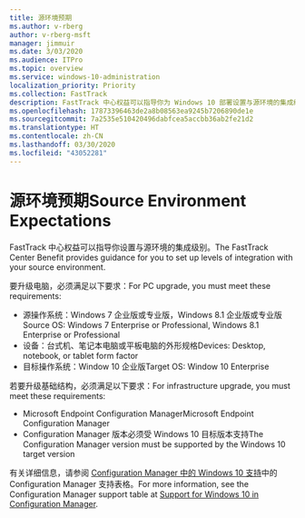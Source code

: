 ```yaml
---
title: 源环境预期
ms.author: v-rberg
author: v-rberg-msft
manager: jimmuir
ms.date: 3/03/2020
ms.audience: ITPro
ms.topic: overview
ms.service: windows-10-administration
localization_priority: Priority
ms.collection: FastTrack
description: FastTrack 中心权益可以指导你为 Windows 10 部署设置与源环境的集成级别。
ms.openlocfilehash: 17873396463de2a8b08563ea9245b7206890de1e
ms.sourcegitcommit: 7a2535e510420496dabfcea5accbb36ab2fe21d2
ms.translationtype: HT
ms.contentlocale: zh-CN
ms.lasthandoff: 03/30/2020
ms.locfileid: "43052281"
---
```

# <a name="source-environment-expectations"></a><span data-ttu-id="273bf-103">源环境预期</span><span class="sxs-lookup"><span data-stu-id="273bf-103">Source Environment Expectations</span></span>

<span data-ttu-id="273bf-104">FastTrack 中心权益可以指导你设置与源环境的集成级别。</span><span class="sxs-lookup"><span data-stu-id="273bf-104">The FastTrack Center Benefit provides guidance for you to set up levels of integration with your source environment.</span></span>
  
<span data-ttu-id="273bf-105">要升级电脑，必须满足以下要求：</span><span class="sxs-lookup"><span data-stu-id="273bf-105">For PC upgrade, you must meet these requirements:</span></span>

- <span data-ttu-id="273bf-106">源操作系统：Windows 7 企业版或专业版，Windows 8.1 企业版或专业版</span><span class="sxs-lookup"><span data-stu-id="273bf-106">Source OS: Windows 7 Enterprise or Professional, Windows 8.1 Enterprise or Professional</span></span>
- <span data-ttu-id="273bf-107">设备：台式机、笔记本电脑或平板电脑的外形规格</span><span class="sxs-lookup"><span data-stu-id="273bf-107">Devices: Desktop, notebook, or tablet form factor</span></span>
- <span data-ttu-id="273bf-108">目标操作系统：Window 10 企业版</span><span class="sxs-lookup"><span data-stu-id="273bf-108">Target OS: Window 10 Enterprise</span></span>

<span data-ttu-id="273bf-109">若要升级基础结构，必须满足以下要求：</span><span class="sxs-lookup"><span data-stu-id="273bf-109">For infrastructure upgrade, you must meet these requirements:</span></span>   

- <span data-ttu-id="273bf-110">Microsoft Endpoint Configuration Manager</span><span class="sxs-lookup"><span data-stu-id="273bf-110">Microsoft Endpoint Configuration Manager</span></span>  
- <span data-ttu-id="273bf-111">Configuration Manager 版本必须受 Windows 10 目标版本支持</span><span class="sxs-lookup"><span data-stu-id="273bf-111">The Configuration Manager version must be supported by the Windows 10 target version</span></span>

<span data-ttu-id="273bf-112">有关详细信息，请参阅 [Configuration Manager 中的 Windows 10 支持](https://docs.microsoft.com/sccm/core/plan-design/configs/support-for-windows-10)中的 Configuration Manager 支持表格。</span><span class="sxs-lookup"><span data-stu-id="273bf-112">For more information, see the Configuration Manager support table at [Support for Windows 10 in Configuration Manager](https://docs.microsoft.com/sccm/core/plan-design/configs/support-for-windows-10).</span></span>
  